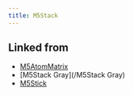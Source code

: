 ```yaml
---
title: M5Stack
---
```



## Linked from

* [M5AtomMatrix](/M5AtomMatrix)
* [M5Stack Gray](/M5Stack Gray)
* [M5Stick](/M5Stick)


